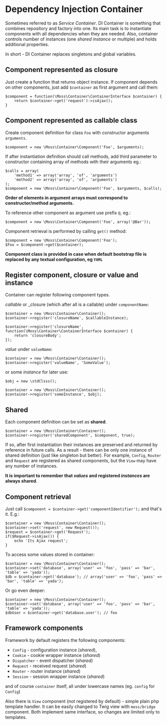 # Dependency Injection Container

Sometimes referred to as _Service Container_. DI Container is something that combines repository and factory into one.
Its main task is to instantiate components with all dependencies when they are needed.
Also, container controls number of instances (one _shared instance_ or multiple) and holds additional properties.

In short - DI Container replaces singletons and global variables.

## Component represented as closure

Just create a function that returns object instance.
If component depends on other components, just add `$container` as first argument and call them:

	$component = function(\Moss\Container\ContainerInterface $container) {
		return $container->get('request')->isAjax();
	}

## Component represented as callable class

Create component definition for class `Foo` with constructor arguments `arguments`.

	$component = new \Moss\Container\Component('Foo', $arguments);

If after instantiation definition should call methods, add third parameter to constructor containing array of methods with their arguments eg.:

	$calls = array(
		'method1' => array('array', 'of', 'arguments')
		'method2' => array('array', 'of', 'arguments')
	);
	$component = new \Moss\Container\Component('Foo', $arguments, $calls);

**Order of elements in argument arrays must correspond to constructor/method arguments.**

To reference other component as argument use prefix `@`, eg.:

	$component = new \Moss\Container\Component('Foo', array('@Bar'));

Component retrieval is performed by calling `get()` method:

	$component = new \Moss\Container\Component('Foo');
	$Foo = $component->get($container);

**Component class is provided in case when default bootstrap file is replaced by any textual configuration, eg `YAML`**

## Register component, closure or value and instance

Container can register following component types.

_callable_ or _closure (which after all is a callable) under `componentName`:

	$container = new \Moss\Container\Container();
	$container->register('closureName', $callableInstance);

	$container->register('closureName', function(\Moss\Container\ContainerInterface $container) {
		return 'closureBody';
	});

_value_ under `valueName`:

	$container = new \Moss\Container\Container();
	$container->register('valueName', 'SomeValue');

or some _instance_ for later use:

	$obj = new \stdClsss();

	$container = new \Moss\Container\Container();
	$container->register('someInstance', $obj);

## Shared

Each component definition can be set as **shared**.

	$container = new \Moss\Container\Container();
	$container->register('sharedComponent', $component, true);

If so, after first instantiation their instances are preserved and returned by reference in future calls.
As a result - there can be only one instance of shared definition (just like singleton but better).
For example, `Config`, `Router` and `Request` are registered as shared components, but the `View` may have any number of instances.

**It is important to remember that _values_ and registered _instances_ are always shared**.

## Component retrieval

Just call `$component = $container->get('componentIdentifier');` and that's it.
E.g.:

	$container = new \Moss\Container\Container();
	$container->set('request', new Request());
	$request = $container->get('Request');
	if($Request->isAjax()) {
		echo 'Its Ajax request';
	}

To access some values stored in container:

	$container = new \Moss\Container\Container();
	$container->set('database', array('user' => 'foo', 'pass' => 'bar', 'table' => 'yada'));
	$db = $container->get('database'); // array('user' => 'foo', 'pass' => 'bar', 'table' => 'yada');

Or go even deeper:

	$container = new \Moss\Container\Container();
    $container->set('database', array('user' => 'foo', 'pass' => 'bar', 'table' => 'yada'));
    $dbUser = $container->get('database.user'); // foo

## Framework components

Framework by default registers the following components:

 * `Config` - configuration instance (_shared_),
 * `Cookie` - cookie wrapper instance (_shared_)
 * `Dispatcher` - event dispatcher (_shared_)
 * `Request` - received request (_shared_)
 * `Router` - router instance (_shared_)
 * `Session` - session wrapper instance (_shared_)

 and of course `container` itself, all under lowercase names (eg. `config` for `Config`)

Also there is `View` component (not registered by default) - simple plain php template handler.
It can be easily changed to Twig view with `moss/bridge` component.
Both implement same interface, so changes are limited only to templates.